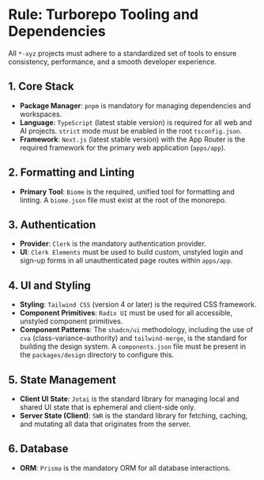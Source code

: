# Rule: Turborepo Tooling and Dependencies

All `*-xyz` projects must adhere to a standardized set of tools to ensure consistency, performance, and a smooth developer experience.

## 1. Core Stack
-   **Package Manager**: `pnpm` is mandatory for managing dependencies and workspaces.
-   **Language**: `TypeScript` (latest stable version) is required for all web and AI projects. `strict` mode must be enabled in the root `tsconfig.json`.
-   **Framework**: `Next.js` (latest stable version) with the App Router is the required framework for the primary web application (`apps/app`).

## 2. Formatting and Linting
-   **Primary Tool**: `Biome` is the required, unified tool for formatting and linting. A `biome.json` file must exist at the root of the monorepo.

## 3. Authentication
-   **Provider**: `Clerk` is the mandatory authentication provider.
-   **UI**: `Clerk Elements` must be used to build custom, unstyled login and sign-up forms in all unauthenticated page routes within `apps/app`.

## 4. UI and Styling
-   **Styling**: `Tailwind CSS` (version 4 or later) is the required CSS framework.
-   **Component Primitives**: `Radix UI` must be used for all accessible, unstyled component primitives.
-   **Component Patterns**: The `shadcn/ui` methodology, including the use of `cva` (class-variance-authority) and `tailwind-merge`, is the standard for building the design system. A `components.json` file must be present in the `packages/design` directory to configure this.

## 5. State Management
-   **Client UI State**: `Jotai` is the standard library for managing local and shared UI state that is ephemeral and client-side only.
-   **Server State (Client)**: `SWR` is the standard library for fetching, caching, and mutating all data that originates from the server.

## 6. Database
-   **ORM**: `Prisma` is the mandatory ORM for all database interactions.